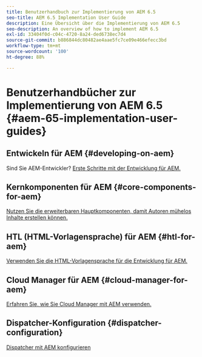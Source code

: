 ```yaml
---
title: Benutzerhandbuch zur Implementierung von AEM 6.5
seo-title: AEM 6.5 Implementation User Guide
description: Eine Übersicht über die Implementierung von AEM 6.5
seo-description: An overview of how to implement AEM 6.5
exl-id: 33404f0d-c04c-4720-8a24-ded6738ec7d4
source-git-commit: b886844dc80482ae4aae5fc7ce09e466efecc3bd
workflow-type: tm+mt
source-wordcount: '100'
ht-degree: 88%

---
```


# Benutzerhandbücher zur Implementierung von AEM 6.5 {#aem-65-implementation-user-guides}

## Entwickeln für AEM {#developing-on-aem}

Sind Sie AEM-Entwickler? [Erste Schritte mit der Entwicklung für AEM.](/help/sites-developing/home.md)

## Kernkomponenten für AEM {#core-components-for-aem}

[Nutzen Sie die erweiterbaren Hauptkomponenten, damit Autoren mühelos Inhalte erstellen können.](https://experienceleague.adobe.com/docs/experience-manager-core-components/using/introduction.html?lang=de)

## HTL (HTML-Vorlagensprache) für AEM {#htl-for-aem}

[Verwenden Sie die HTML-Vorlagensprache für die Entwicklung für AEM.](https://experienceleague.adobe.com/docs/experience-manager-htl/content/overview.html)

## Cloud Manager für AEM {#cloud-manager-for-aem}

[Erfahren Sie, wie Sie Cloud Manager mit AEM verwenden.](https://experienceleague.adobe.com/docs/experience-manager-cloud-manager/content/introduction.html)

## Dispatcher-Konfiguration {#dispatcher-configuration}

[Dispatcher mit AEM konfigurieren](https://experienceleague.adobe.com/docs/experience-manager-dispatcher/using/dispatcher.html?lang=de)
